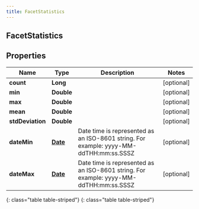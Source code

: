 ```yaml
---
title: FacetStatistics
---
```

## FacetStatistics


## Properties

| Name | Type | Description | Notes |
| ------------ | ------------- | ------------- | ------------- |
| **count** | **Long** |  |  [optional] |
| **min** | **Double** |  |  [optional] |
| **max** | **Double** |  |  [optional] |
| **mean** | **Double** |  |  [optional] |
| **stdDeviation** | **Double** |  |  [optional] |
| **dateMin** | [**Date**](Date.html) | Date time is represented as an ISO-8601 string. For example: yyyy-MM-ddTHH:mm:ss.SSSZ |  [optional] |
| **dateMax** | [**Date**](Date.html) | Date time is represented as an ISO-8601 string. For example: yyyy-MM-ddTHH:mm:ss.SSSZ |  [optional] |
{: class="table table-striped"}
{: class="table table-striped"}


